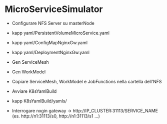 # MicroServiceSimulator

* Configurare NFS Server su masterNode
* kapp yaml/PersistentVolumeMicroService.yaml
* kapp yaml/ConfigMapNginxGw.yaml
* kapp yaml/DeploymentNginxGw.yaml
* Gen ServiceMesh
* Gen WorkModel
* Copiare ServiceMesh, WorkModel e JobFunctions nella cartella dell'NFS
* Avviare K8sYamlBuild
* kapp K8sYamlBuild/yamls/

* Interrogare nxgin gateway -> http://IP_CLUSTER:31113/SERVICE_NAME (es. http://n1:31113/s0, 
  http://n1:31113/s1 ...)
